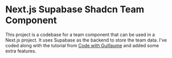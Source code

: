 # Next.js Supabase Shadcn Team Component

This project is a codebase for a team component that can be used in a Next.js project. It uses Supabase as the backend to store the team data. I've coded along with the tutorial from [Code with Guillaume](https://www.youtube.com/watch?v=LNHWIbTEqNs&t=318s) and added some extra features.
